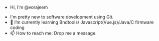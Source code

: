- Hi, I’m @vorajeem
<!--- 
- I’m interested in 

--->
- I'm pretty new to software development using Git.
- 🌱 I’m currently learning Bndtools/ Javascript(Vue.js)/Java/C firmware coding
- 📫 How to reach me: Drop me a message.

<!---
vorajeem/vorajeem is a ✨ special ✨ repository because its `README.md` (this file) appears on your GitHub profile.
You can click the Preview link to take a look at your changes.
--->
